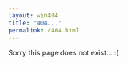 ```yaml
---
layout: win404
title: "404..."
permalink: /404.html
---
```



<p>Sorry this page does not exist... :(</p>
